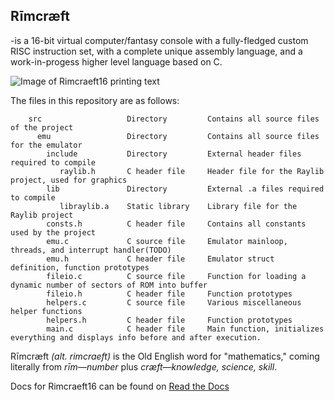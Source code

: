## Rīmcræft
-is a 16-bit virtual computer/fantasy console with a fully-fledged custom RISC instruction set, with a complete unique assembly language, and a work-in-progess higher level language based on C.

![Image of Rimcraeft16 printing text](https://github.com/snowbifx/rimcraeft16/blob/master/hello_github.gif?raw=true)

The files in this repository are as follows:
```
    src                   Directory         Contains all source files of the project
      emu                 Directory         Contains all source files for the emulator
        include           Directory         External header files required to compile
           raylib.h       C header file     Header file for the Raylib project, used for graphics
        lib               Directory         External .a files required to compile
           libraylib.a    Static library    Library file for the Raylib project
        consts.h          C header file     Contains all constants used by the project
        emu.c             C source file     Emulator mainloop, threads, and interrupt handler(TODO)
        emu.h             C header file     Emulator struct definition, function prototypes
        fileio.c          C source file     Function for loading a dynamic number of sectors of ROM into buffer
        fileio.h          C header file     Function prototypes
        helpers.c         C source file     Various miscellaneous helper functions
        helpers.h         C header file     Function prototypes
        main.c            C header file     Main function, initializes everything and displays info before and after execution.
```

Rīmcræft *(alt. rimcraeft)* is the Old English word for "mathematics," coming literally from *rīm—number* plus *cræft—knowledge, science, skill*.

Docs for Rimcraeft16 can be found on [Read the Docs](https://google.com)